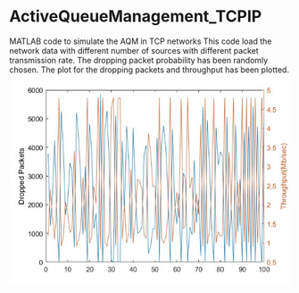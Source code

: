 # ActiveQueueManagement_TCPIP
MATLAB code to simulate the AQM in TCP networks
This code load the network data with different number of sources with different packet transmission rate. The dropping packet probability has been randomly chosen. The plot for the dropping packets and throughput has been plotted.
![dropping packet and throughput](https://github.com/earthat/ActiveQueueManagement_TCPIP/blob/main/Images/droppedPackets.jpg)
